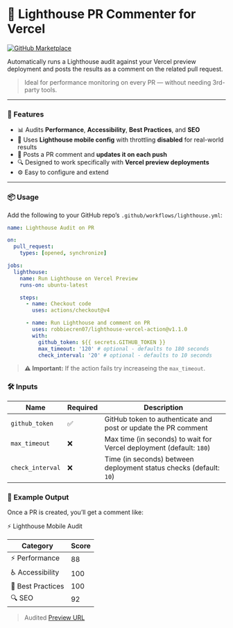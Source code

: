 # 🔦 Lighthouse PR Commenter for Vercel

[![GitHub Marketplace](https://img.shields.io/badge/GitHub%20Marketplace-Lighthouse%20Action-blue?logo=github)](https://github.com/marketplace/actions/lighthouse-pr-commenter-for-vercel)

Automatically runs a Lighthouse audit against your Vercel preview deployment and posts the results as a comment on the related pull request.

> Ideal for performance monitoring on every PR — without needing 3rd-party tools.

---

### 🚀 Features

- 📊 Audits **Performance**, **Accessibility**, **Best Practices**, and **SEO**
- 🧪 Uses **Lighthouse mobile config** with throttling **disabled** for real-world results
- 🧵 Posts a PR comment and **updates it on each push**
- 🔍 Designed to work specifically with **Vercel preview deployments**
- ⚙️ Easy to configure and extend

---

### 📦 Usage

Add the following to your GitHub repo’s `.github/workflows/lighthouse.yml`:

```yaml
name: Lighthouse Audit on PR

on:
  pull_request:
    types: [opened, synchronize]

jobs:
  lighthouse:
    name: Run Lighthouse on Vercel Preview
    runs-on: ubuntu-latest

    steps:
      - name: Checkout code
        uses: actions/checkout@v4

      - name: Run Lighthouse and comment on PR
        uses: robbiecren07/lighthouse-vercel-action@v1.1.0
        with:
          github_token: ${{ secrets.GITHUB_TOKEN }}
          max_timeout: '120' # optional - defaults to 180 seconds
          check_interval: '20' # optional - defaults to 10 seconds

```

> **⚠️ Important:** If the action fails try increaseing the `max_timeout`.

### 🛠 Inputs

| Name             | Required | Description                                                          |
| ---------------- | -------- | -------------------------------------------------------------------- |
| `github_token`   | ✅        | GitHub token to authenticate and post or update the PR comment       |
| `max_timeout`    | ❌        | Max time (in seconds) to wait for Vercel deployment (default: `180`) |
| `check_interval` | ❌        | Time (in seconds) between deployment status checks (default: `10`)   |


### 🧪 Example Output

Once a PR is created, you’ll get a comment like:

⚡ Lighthouse Mobile Audit

| Category           | Score |
|--------------------|-------|
| ⚡ Performance      | 88    |
| ♿ Accessibility    | 100   |
| 🔐 Best Practices  | 100   |
| 🔍 SEO             | 92    |

> Audited [Preview URL](https://your-app--feature-branch.vercel.app)
